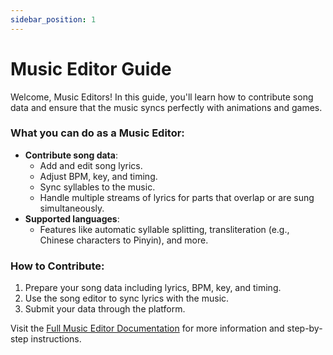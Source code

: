```yaml
---
sidebar_position: 1
---
```


# Music Editor Guide

Welcome, Music Editors! In this guide, you'll learn how to contribute song data and ensure that the music syncs perfectly with animations and games.

### What you can do as a Music Editor:

- **Contribute song data**:
  - Add and edit song lyrics.
  - Adjust BPM, key, and timing.
  - Sync syllables to the music.
  - Handle multiple streams of lyrics for parts that overlap or are sung simultaneously.
- **Supported languages**:
  - Features like automatic syllable splitting, transliteration (e.g., Chinese characters to Pinyin), and more.

### How to Contribute:

1. Prepare your song data including lyrics, BPM, key, and timing.
2. Use the song editor to sync lyrics with the music.
3. Submit your data through the platform.

Visit the [Full Music Editor Documentation](../music-editor/full-docs) for more information and step-by-step instructions.
